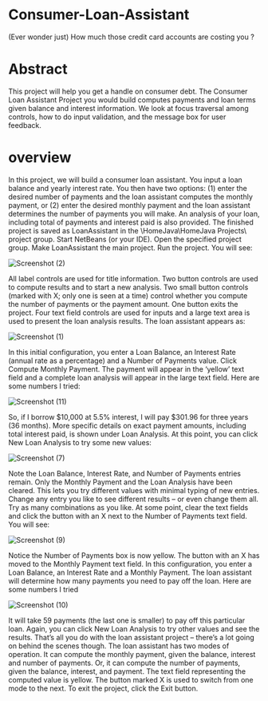 # Consumer-Loan-Assistant
(Ever wonder just) How much those credit card accounts are costing you ?

# Abstract
This project will help you get a handle on consumer debt. The Consumer Loan Assistant Project you would build computes payments and loan terms given balance and interest information. We look at focus traversal among controls, how to do input validation, and the message box for user feedback.

# overview
In this project, we will build a consumer loan assistant. You input a loan balance and yearly interest rate. You then have two options: (1) enter the desired number of payments and the loan assistant computes the monthly payment, or (2) enter the desired monthly payment and the loan assistant determines the number of payments you will make. An analysis of your loan, including total of payments and interest paid is also provided. The finished project is saved as LoanAssistant in the \HomeJava\HomeJava Projects\ project group. Start NetBeans (or your IDE). Open the specified project group. Make LoanAssistant the main project. Run the project. You will see:


![Screenshot (2)](https://user-images.githubusercontent.com/96565627/160591711-96ee5150-ba5d-4437-a85e-d0434cf16087.png)


All label controls are used for title information. Two button controls are used to compute results and to start a new analysis. Two small button controls (marked with X; only one is seen at a time) control whether you compute the number of payments or the payment amount. One button exits the project. Four text field controls are used for inputs and a large text area is used to present the loan analysis results. The loan assistant appears as:

![Screenshot (1)](https://user-images.githubusercontent.com/96565627/160569375-8f3e83b7-34c0-444e-add9-e7301c6ff12f.png)

In this initial configuration, you enter a Loan Balance, an Interest Rate (annual rate as a percentage) and a Number of Payments value. Click Compute Monthly Payment. The payment will appear in the ‘yellow’ text field and a complete loan analysis will appear in the large text field. Here are some numbers I tried:

![Screenshot (11)](https://user-images.githubusercontent.com/96565627/160596533-7e1583f1-7c3b-488a-a49a-26c2ceb73de5.png)

So, if I borrow $10,000 at 5.5% interest, I will pay $301.96 for three years (36 months). More specific details on exact payment amounts, including total interest paid, is shown under Loan Analysis. At this point, you can click New Loan Analysis to try some new values:

![Screenshot (7)](https://user-images.githubusercontent.com/96565627/160592329-b0c8b7ac-206c-4ae8-b0c4-a2e5625f67de.png)


Note the Loan Balance, Interest Rate, and Number of Payments entries remain. Only the Monthly Payment and the Loan Analysis have been cleared. This lets you try different values with minimal typing of new entries. Change any entry you like to see different results – or even change them all. Try as many combinations as you like. At some point, clear the text fields and click the button with an X next to the Number of Payments text field. You will see:

![Screenshot (9)](https://user-images.githubusercontent.com/96565627/160595723-8018e3be-c3ea-44a0-9f42-4ebb3590d406.png)

Notice the Number of Payments box is now yellow. The button with an X has moved to the Monthly Payment text field. In this configuration, you enter a Loan Balance, an Interest Rate and a Monthly Payment. The loan assistant will determine how many payments you need to pay off the loan. Here are some numbers I tried


![Screenshot (10)](https://user-images.githubusercontent.com/96565627/160593466-ac06f5aa-5291-4dd3-8a1c-c49abd88b69b.png)


It will take 59 payments (the last one is smaller) to pay off this particular loan. Again, you can click New Loan Analysis to try other values and see the results. That’s all you do with the loan assistant project – there’s a lot going on behind the scenes though. The loan assistant has two modes of operation. It can compute the monthly payment, given the balance, interest and number of payments. Or, it can compute the number of payments, given the balance, interest, and payment. The text field representing the computed value is yellow. The button marked X is used to switch from one mode to the next. To exit the project, click the Exit button.
